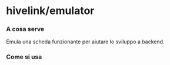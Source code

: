 # hivelink/emulator

### A cosa serve
Emula una scheda funzionante per aiutare lo sviluppo a backend.

### Come si usa
